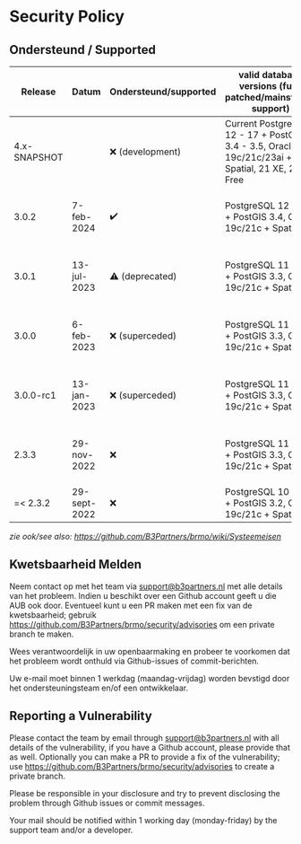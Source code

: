 # Security Policy

## Ondersteund / Supported

| Release      | Datum        | Ondersteund/supported  | valid database versions (fully patched/mainstream support)                                      | runtime (fully patched)                 |
|--------------|--------------|------------------------|-------------------------------------------------------------------------------------------------|-----------------------------------------|
| 4.x-SNAPSHOT |              | ❌ (development)        | Current PostgreSQL 12 - 17 + PostGIS 3.4 - 3.5, Oracle 19c/21c/23ai + Spatial, 21 XE, 23ai Free | Java 17, Java 21, Tomcat 9, Docker 27   |
| 3.0.2        | 7-feb-2024   | ✔️                     | PostgreSQL 12 - 16 + PostGIS 3.4, Oracle 19c/21c + Spatial                                      | Java 11, Tomcat 9, Docker 25            |
| 3.0.1        | 13-jul-2023  | :warning: (deprecated) | PostgreSQL 11 - 15 + PostGIS 3.3, Oracle 19c/21c + Spatial                                      | Java 11, Tomcat 9, Docker 24            |
| 3.0.0        | 6-feb-2023   | ❌ (superceded)         | PostgreSQL 11 - 15 + PostGIS 3.3, Oracle 19c/21c + Spatial                                      | Java 11, Tomcat 9, Docker 23            |
| 3.0.0-rc1    | 13-jan-2023  | ❌ (superceded)         | PostgreSQL 11 - 15 + PostGIS 3.3, Oracle 19c/21c + Spatial                                      | Java 11, Tomcat 9, Docker 23            |
| 2.3.3        | 29-nov-2022  | ❌                      | PostgreSQL 11 - 15 + PostGIS 3.3, Oracle 19c/21c + Spatial                                      | Java 11, Tomcat 8.5/9, Docker 20        |
| =< 2.3.2     | 29-sept-2022 | ❌                      | PostgreSQL 10 - 14 + PostGIS 3.2, Oracle 19c/21c + Spatial                                      | Java 11, Tomcat 8.5                     |

_zie ook/see also: https://github.com/B3Partners/brmo/wiki/Systeemeisen_

## Kwetsbaarheid Melden

Neem contact op met het team via support@b3partners.nl met alle details van het probleem.
Indien u beschikt over een Github account geeft u die AUB ook door. Eventueel kunt u een PR maken met een fix
van de kwetsbaarheid; gebruik https://github.com/B3Partners/brmo/security/advisories om een private branch te maken.

Wees verantwoordelijk in uw openbaarmaking en probeer te voorkomen dat het probleem wordt onthuld via Github-issues
of commit-berichten.

Uw e-mail moet binnen 1 werkdag (maandag-vrijdag) worden bevstigd door het ondersteuningsteam en/of een ontwikkelaar.

## Reporting a Vulnerability

Please contact the team by email through support@b3partners.nl with all details of the vulnerability, if you have
a Github account, please provide that as well. Optionally you can make a PR to provide a fix of the vulnerability;
use https://github.com/B3Partners/brmo/security/advisories to create a private branch.

Please be responsible in your disclosure and try to prevent disclosing the problem through Github issues or
commit messages.

Your mail should be notified within 1 working day (monday-friday) by the support team and/or a developer.
